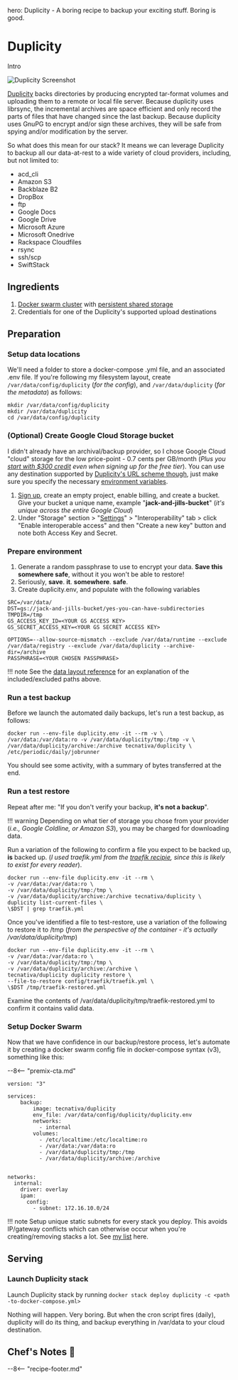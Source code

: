 hero: Duplicity - A boring recipe to backup your exciting stuff. Boring is good.

# Duplicity

Intro

![Duplicity Screenshot](../images/duplicity.png)

[Duplicity](http://duplicity.nongnu.org/) backs directories by producing encrypted tar-format volumes and uploading them to a remote or local file server. Because duplicity uses librsync, the incremental archives are space efficient and only record the parts of files that have changed since the last backup. Because duplicity uses GnuPG to encrypt and/or sign these archives, they will be safe from spying and/or modification by the server.

So what does this mean for our stack? It means we can leverage Duplicity to backup all our data-at-rest to a wide variety of cloud providers, including, but not limited to:

- acd_cli
- Amazon S3
- Backblaze B2
- DropBox
- ftp
- Google Docs
- Google Drive
- Microsoft Azure
- Microsoft Onedrive
- Rackspace Cloudfiles
- rsync
- ssh/scp
- SwiftStack

## Ingredients

1. [Docker swarm cluster](/ha-docker-swarm/design/) with [persistent shared storage](/ha-docker-swarm/shared-storage-ceph.md)
2. Credentials for one of the Duplicity's supported upload destinations

## Preparation

### Setup data locations

We'll need a folder to store a docker-compose .yml file, and an associated .env file. If you're following my filesystem layout, create `/var/data/config/duplicity` (_for the config_), and `/var/data/duplicity` (_for the metadata_) as follows:

```
mkdir /var/data/config/duplicity
mkdir /var/data/duplicity
cd /var/data/config/duplicity
```

### (Optional) Create Google Cloud Storage bucket

I didn't already have an archival/backup provider, so I chose Google Cloud "cloud" storage for the low price-point - 0.7 cents per GB/month (_Plus you [start with \$300 credit](https://cloud.google.com/free/) even when signing up for the free tier_). You can use any destination supported by [Duplicity's URL scheme though](http://duplicity.nongnu.org/duplicity.1.html#sect7), just make sure you specify the necessary [environment variables](http://duplicity.nongnu.org/duplicity.1.html#sect6).

1. [Sign up](https://cloud.google.com/storage/docs/getting-started-console), create an empty project, enable billing, and create a bucket. Give your bucket a unique name, example "**jack-and-jills-bucket**" (_it's unique across the entire Google Cloud_)
2. Under "Storage" section > "[Settings](https://console.cloud.google.com/project/_/storage/settings)" > "Interoperability" tab > click "Enable interoperable access" and then "Create a new key" button and note both Access Key and Secret.

### Prepare environment

1. Generate a random passphrase to use to encrypt your data. **Save this somewhere safe**, without it you won't be able to restore!
2. Seriously, **save**. **it**. **somewhere**. **safe**.
3. Create duplicity.env, and populate with the following variables

```
SRC=/var/data/
DST=gs://jack-and-jills-bucket/yes-you-can-have-subdirectories
TMPDIR=/tmp
GS_ACCESS_KEY_ID=<YOUR GS ACCESS KEY>
GS_SECRET_ACCESS_KEY=<YOUR GS SECRET ACCESS KEY>

OPTIONS=--allow-source-mismatch --exclude /var/data/runtime --exclude /var/data/registry --exclude /var/data/duplicity --archive-dir=/archive
PASSPHRASE=<YOUR CHOSEN PASSPHRASE>
```

!!! note
See the [data layout reference](/reference/data_layout/) for an explanation of the included/excluded paths above.

### Run a test backup

Before we launch the automated daily backups, let's run a test backup, as follows:

```
docker run --env-file duplicity.env -it --rm -v \
/var/data:/var/data:ro -v /var/data/duplicity/tmp:/tmp -v \
/var/data/duplicity/archive:/archive tecnativa/duplicity \
/etc/periodic/daily/jobrunner
```

You should see some activity, with a summary of bytes transferred at the end.

### Run a test restore

Repeat after me: "If you don't verify your backup, **it's not a backup**".

!!! warning
Depending on what tier of storage you chose from your provider (_i.e., Google Coldline, or Amazon S3_), you may be charged for downloading data.

Run a variation of the following to confirm a file you expect to be backed up, **is** backed up. (_I used traefik.yml from the [traefik recipie](/ha-docker-swarm/traefik/), since this is likely to exist for every reader_).

```
docker run --env-file duplicity.env -it --rm \
-v /var/data:/var/data:ro \
-v /var/data/duplicity/tmp:/tmp \
-v /var/data/duplicity/archive:/archive tecnativa/duplicity \
duplicity list-current-files \
\$DST | grep traefik.yml
```

Once you've identified a file to test-restore, use a variation of the following to restore it to /tmp (_from the perspective of the container - it's actually /var/data/duplicity/tmp_)

```
docker run --env-file duplicity.env -it --rm \
-v /var/data:/var/data:ro \
-v /var/data/duplicity/tmp:/tmp \
-v /var/data/duplicity/archive:/archive \
tecnativa/duplicity duplicity restore \
--file-to-restore config/traefik/traefik.yml \
\$DST /tmp/traefik-restored.yml
```

Examine the contents of /var/data/duplicity/tmp/traefik-restored.yml to confirm it contains valid data.

### Setup Docker Swarm

Now that we have confidence in our backup/restore process, let's automate it by creating a docker swarm config file in docker-compose syntax (v3), something like this:

--8<-- "premix-cta.md"

```
version: "3"

services:
    backup:
        image: tecnativa/duplicity
        env_file: /var/data/config/duplicity/duplicity.env
        networks:
          - internal
        volumes:
          - /etc/localtime:/etc/localtime:ro
          - /var/data:/var/data:ro
          - /var/data/duplicity/tmp:/tmp
          - /var/data/duplicity/archive:/archive


networks:
  internal:
    driver: overlay
    ipam:
      config:
        - subnet: 172.16.10.0/24
```

!!! note
Setup unique static subnets for every stack you deploy. This avoids IP/gateway conflicts which can otherwise occur when you're creating/removing stacks a lot. See [my list](/reference/networks/) here.

## Serving

### Launch Duplicity stack

Launch Duplicity stack by running `docker stack deploy duplicity -c <path -to-docker-compose.yml>`

Nothing will happen. Very boring. But when the cron script fires (daily), duplicity will do its thing, and backup everything in /var/data to your cloud destination.

## Chef's Notes 📓

[^1]: Automatic backup can still fail if nobody checks that it's running successfully. I'll be working on an upcoming recipe to monitor the elements of the stack, including the success/failure of duplicity jobs.
[^2]: The container provides the facility to specify an SMTP host and port, but not credentials, which makes it close to useless. As a result, I've left SMTP out of this recipe. To enable email notifications (if your SMTP server doesn't require auth), add `SMTP_HOST`, `SMTP_PORT`, `EMAIL_FROM` and `EMAIL_TO` variables to `duplicity.env`.

--8<-- "recipe-footer.md"